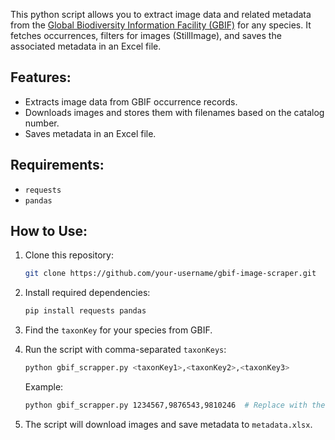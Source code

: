 This python script allows you to extract image data and related metadata from the [Global Biodiversity Information Facility (GBIF)](https://www.gbif.org/) for any species. It fetches occurrences, filters for images (StillImage), and saves the associated metadata in an Excel file.

## Features:
- Extracts image data from GBIF occurrence records.
- Downloads images and stores them with filenames based on the catalog number.
- Saves metadata in an Excel file.

## Requirements:
- `requests`
- `pandas`

## How to Use:
1. Clone this repository:
    ```bash
    git clone https://github.com/your-username/gbif-image-scraper.git
    ```

2. Install required dependencies:
    ```bash
    pip install requests pandas
    ```

3. Find the `taxonKey` for your species from GBIF.

4. Run the script with comma-separated `taxonKeys`:
    ```bash
    python gbif_scrapper.py <taxonKey1>,<taxonKey2>,<taxonKey3>
    ```
    Example:
    ```bash
    python gbif_scrapper.py 1234567,9876543,9810246  # Replace with the actual taxonKeys for your species
    ```

5. The script will download images and save metadata to `metadata.xlsx`.
